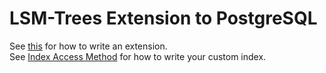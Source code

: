 # LSM-Trees Extension to PostgreSQL 

See [this](http://big-elephants.com/2015-10/writing-postgres-extensions-part-i/) for how to write an extension.  
See [Index Access Method](https://www.postgresql.org/docs/current/indexam.html) for how to write your custom index.
